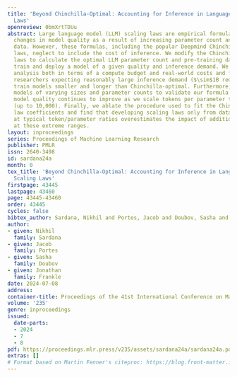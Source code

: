```yaml
---
title: 'Beyond Chinchilla-Optimal: Accounting for Inference in Language Model Scaling
  Laws'
openreview: 0bmXrtTDUu
abstract: Large language model (LLM) scaling laws are empirical formulas that estimate
  changes in model quality as a result of increasing parameter count and training
  data. However, these formulas, including the popular Deepmind Chinchilla scaling
  laws, neglect to include the cost of inference. We modify the Chinchilla scaling
  laws to calculate the optimal LLM parameter count and pre-training data size to
  train and deploy a model of a given quality and inference demand. We conduct our
  analysis both in terms of a compute budget and real-world costs and find that LLM
  researchers expecting reasonably large inference demand ($\sim$1B requests) should
  train models smaller and longer than Chinchilla-optimal. Furthermore, we train 47
  models of varying sizes and parameter counts to validate our formula and find that
  model quality continues to improve as we scale tokens per parameter to extreme ranges
  (up to 10,000). Finally, we ablate the procedure used to fit the Chinchilla scaling
  law coefficients and find that developing scaling laws only from data collected
  at typical token/parameter ratios overestimates the impact of additional tokens
  at these extreme ranges.
layout: inproceedings
series: Proceedings of Machine Learning Research
publisher: PMLR
issn: 2640-3498
id: sardana24a
month: 0
tex_title: 'Beyond Chinchilla-Optimal: Accounting for Inference in Language Model
  Scaling Laws'
firstpage: 43445
lastpage: 43460
page: 43445-43460
order: 43445
cycles: false
bibtex_author: Sardana, Nikhil and Portes, Jacob and Doubov, Sasha and Frankle, Jonathan
author:
- given: Nikhil
  family: Sardana
- given: Jacob
  family: Portes
- given: Sasha
  family: Doubov
- given: Jonathan
  family: Frankle
date: 2024-07-08
address:
container-title: Proceedings of the 41st International Conference on Machine Learning
volume: '235'
genre: inproceedings
issued:
  date-parts:
  - 2024
  - 7
  - 8
pdf: https://proceedings.mlr.press/v235/assets/sardana24a/sardana24a.pdf
extras: []
# Format based on Martin Fenner's citeproc: https://blog.front-matter.io/posts/citeproc-yaml-for-bibliographies/
---
```

